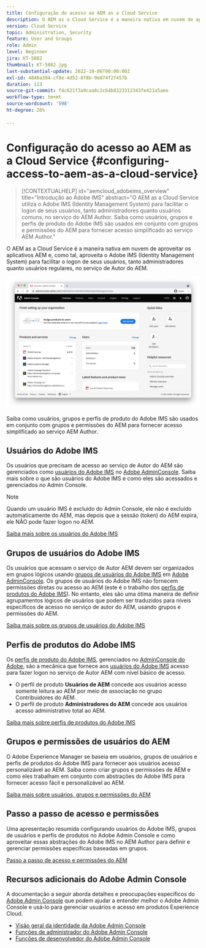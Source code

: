 ```yaml
---
title: Configuração do acesso ao AEM as a Cloud Service
description: O AEM as a Cloud Service é a maneira nativa em nuvem de aproveitar os aplicativos AEM e, como tal, aproveita o Adobe IMS (Identity Management System) para facilitar o logon de usuários, tanto administradores quanto usuários regulares, no serviço de autor do AEM. Saiba como usuários do Adobe IMS, grupos de usuários e perfis de produtos são usados juntamente com grupos AEM e permissões para fornecer acesso específico ao AEM Author.
version: Cloud Service
topic: Administration, Security
feature: User and Groups
role: Admin
level: Beginner
jira: KT-5882
thumbnail: KT-5882.jpg
last-substantial-update: 2022-10-06T00:00:00Z
exl-id: 4846a394-cf8e-4d52-8f8b-9e874f2f457b
duration: 113
source-git-commit: f4c621f3a9caa8c2c64b8323312343fe421a5aee
workflow-type: tm+mt
source-wordcount: '598'
ht-degree: 26%

---
```


# Configuração do acesso ao AEM as a Cloud Service {#configuring-access-to-aem-as-a-cloud-service}

>[!CONTEXTUALHELP]
>id="aemcloud_adobeims_overview"
>title="Introdução ao Adobe IMS"
>abstract="O AEM as a Cloud Service utiliza o Adobe IMS (Identity Management System) para facilitar o logon de seus usuários, tanto administradores quanto usuários comuns, no serviço do AEM Author. Saiba como usuários, grupos e perfis de produto do Adobe IMS são usados em conjunto com grupos e permissões do AEM para fornecer acesso simplificado ao serviço AEM Author."

O AEM as a Cloud Service é a maneira nativa em nuvem de aproveitar os aplicativos AEM e, como tal, aproveita o Adobe IMS (Identity Management System) para facilitar o logon de seus usuários, tanto administradores quanto usuários regulares, no serviço de Autor do AEM.

![Adobe Admin Console](./assets/hero.png)

Saiba como usuários, grupos e perfis de produto do Adobe IMS são usados em conjunto com grupos e permissões do AEM para fornecer acesso simplificado ao serviço AEM Author.

## Usuários do Adobe IMS

Os usuários que precisam de acesso ao serviço de Autor do AEM são gerenciados como [usuários do Adobe IMS](https://helpx.adobe.com/br/enterprise/using/set-up-identity.html) no [Adobe AdminConsole](https://adminconsole.adobe.com). Saiba mais sobre o que são usuários do Adobe IMS e como eles são acessados e gerenciados no Admin Console.

>[!NOTE]
>
>Quando um usuário IMS é excluído do Admin Console, ele não é excluído automaticamente do AEM, mas depois que a sessão (token) do AEM expira, ele NÃO pode fazer logon no AEM.


[Saiba mais sobre os usuários do Adobe IMS](./adobe-ims-users.md)

## Grupos de usuários do Adobe IMS

Os usuários que acessam o serviço de Autor AEM devem ser organizados em grupos lógicos usando [grupos de usuários do Adobe IMS](https://helpx.adobe.com/br/enterprise/using/user-groups.html) em [Adobe AdminConsole](https://adminconsole.adobe.com). Os grupos de usuários do Adobe IMS não fornecem permissões diretas ou acesso ao AEM (este é o trabalho dos [perfis de produtos do Adobe IMS](#adobe-ims-product-profiles)). No entanto, eles são uma ótima maneira de definir agrupamentos lógicos de usuários que podem ser traduzidos para níveis específicos de acesso no serviço de autor do AEM, usando grupos e permissões do AEM.

[Saiba mais sobre os grupos de usuários do Adobe IMS](./adobe-ims-user-groups.md)

## Perfis de produtos do Adobe IMS

Os [perfis de produto do Adobe IMS](https://helpx.adobe.com/enterprise/using/manage-permissions-and-roles.html), gerenciados no [AdminConsole do Adobe](https://adminconsole.adobe.com), são a mecânica que fornece aos [usuários do Adobe IMS](#adobe-ims-users) acesso para fazer logon no serviço de Autor AEM com nível básico de acesso.

+ O perfil de produto __Usuários de AEM__ concede aos usuários acesso somente leitura ao AEM por meio de associação no grupo Contribuidores do AEM.
+ O perfil de produto __Administradores do AEM__ concede aos usuários acesso administrativo total ao AEM.

[Saiba mais sobre perfis de produtos do Adobe IMS](./adobe-ims-product-profiles.md)

## Grupos e permissões de usuários do AEM

O Adobe Experience Manager se baseia em usuários, grupos de usuários e perfis de produtos do Adobe IMS para fornecer aos usuários acesso personalizável ao AEM. Saiba como criar grupos e permissões de AEM e como eles trabalham em conjunto com abstrações do Adobe IMS para fornecer acesso fácil e personalizável ao AEM.

[Saiba mais sobre usuários, grupos e permissões do AEM](./aem-users-groups-and-permissions.md)

## Passo a passo de acesso e permissões

Uma apresentação resumida configurando usuários do Adobe IMS, grupos de usuários e perfis de produtos no Adobe Admin Console e como aproveitar essas abstrações do Adobe IMS no AEM Author para definir e gerenciar permissões específicas baseadas em grupos.

[Passo a passo de acesso e permissões do AEM](./walk-through.md)

## Recursos adicionais do Adobe Admin Console

A documentação a seguir aborda detalhes e preocupações específicos do [Adobe Admin Console](https://adminconsole.adobe.com) que podem ajudar a entender melhor o Adobe Admin Console e usá-lo para gerenciar usuários e acesso em produtos Experience Cloud.

+ [Visão geral da identidade da Adobe Admin Console](https://helpx.adobe.com/br/enterprise/using/identity.html)
+ [Funções de administrador do Adobe Admin Console](https://helpx.adobe.com/enterprise/using/admin-roles.html)
+ [Funções de desenvolvedor do Adobe Admin Console](https://helpx.adobe.com/enterprise/using/manage-developers.html)
